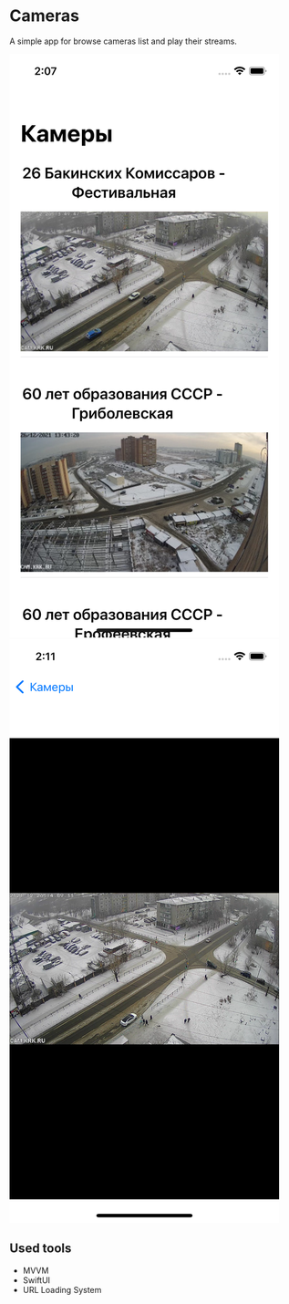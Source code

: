 # Cameras

A simple app for browse cameras list and play their streams.

![Main screen](/Screens/CamerasScreen.png?raw=true)
![Detail screen](/Screens/CameraScreen.png?raw=true)

## Used tools
- MVVM
- SwiftUI
- URL Loading System